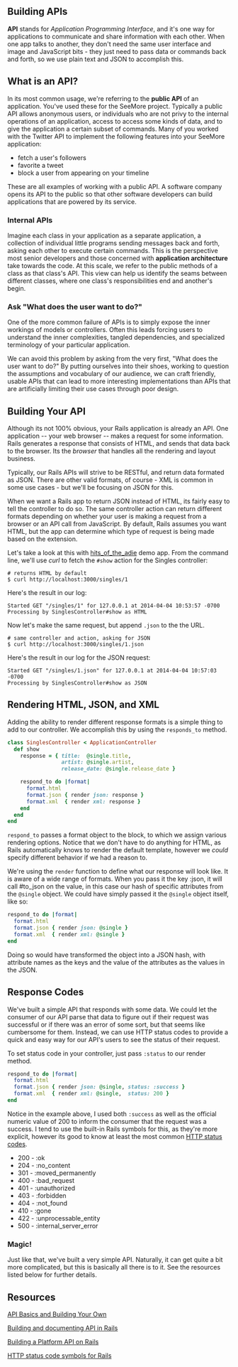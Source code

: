 Building APIs
-------------

**API** stands for *Application Programming Interface*, and it's one way for applications to communicate and share information with each other. When one app talks to another, they don't need the same user interface and image and JavaScript bits - they just need to pass data or commands back and forth, so we use plain text and JSON to accomplish this.

## What is an API?
In its most common usage, we're referring to the **public API** of an application. You've used these for the SeeMore project. Typically a public API allows anonymous users, or individuals who are not privy to the internal operations of an application, access to access some kinds of data, and to give the application a certain subset of commands. Many of you worked with the Twitter API to implement the following features into your SeeMore application:

+ fetch a user's followers
+ favorite a tweet
+ block a user from appearing on your timeline

These are all examples of working with a public API. A software company opens its API to the public so that other software developers can build applications that are powered by its service.

### Internal APIs

Imagine each class in your application as a separate application, a collection of individual little programs sending messages back and forth, asking each other to execute certain commands. This is the perspective most senior developers and those concerned with **application architecture** take towards the code. At this scale, we refer to the public methods of a class as that class's API. This view can help us identify the seams between different classes, where one class's responsibilities end and another's begin.

### Ask "What does the user want to do?"

One of the more common failure of APIs is to simply expose the inner workings of models or controllers. Often this leads forcing users to understand the inner complexities, tangled dependencies, and specialized terminology of your particular application.

We can avoid this problem by asking from the very first, "What does the user want to do?" By putting ourselves into their shoes, working to question the assumptions and vocabulary of our audience, we can craft friendly, usable APIs that can lead to more interesting implementations than APIs that are artificially limiting their use cases through poor design.

## Building Your API

Although its not 100% obvious, your Rails application is already an API. One application -- your web browser -- makes a request for some information. Rails generates a response that consists of HTML, and sends that data back to the browser. Its the *browser* that handles all the rendering and layout business.

Typically, our Rails APIs will strive to be RESTful, and return data formated as JSON. There are other valid formats, of course - XML is common in some use cases - but we'll be focusing on JSON for this.

When we want a Rails app to return JSON instead of HTML, its fairly easy to tell the controller to do so. The same controller action can return different formats depending on whether your user is making a request from a browser or an API call from JavaScript. By default, Rails assumes you want HTML, but the app can determine which type of request is being made based on the extension.

Let's take a look at this with [hits_of_the_adie](https://github.com/Ada-Developers-Academy/singles-demo) demo app. From the command line, we'll use *curl* to fetch the `#show` action for the Singles controller:

```
# returns HTML by default
$ curl http://localhost:3000/singles/1
```

Here's the result in our log:

```
Started GET "/singles/1" for 127.0.0.1 at 2014-04-04 10:53:57 -0700
Processing by SinglesController#show as HTML
```

Now let's make the same request, but append `.json` to the the URL.

```
# same controller and action, asking for JSON
$ curl http://localhost:3000/singles/1.json
```

Here's the result in our log for the JSON request:
```
Started GET "/singles/1.json" for 127.0.0.1 at 2014-04-04 10:57:03 -0700
Processing by SinglesController#show as JSON
```

## Rendering HTML, JSON, and XML

Adding the ability to render different response formats is a simple thing to add to our controller. We accomplish this by using the `responds_to` method.

```ruby
class SinglesController < ApplicationController
  def show
    response = { title:  @single.title,
                 artist: @single.artist,
                 release_date: @single.release_date }

    respond_to do |format|
      format.html
      format.json { render json: response }
      format.xml  { render xml: response }
    end
  end
end
```

`respond_to` passes a format object to the block, to which we assign various rendering options. Notice that we don't have to do anything for HTML, as Rails automatically knows to render the default template, however we *could* specify different behavior if we had a reason to.

We're using the `render` function to define what our response will look like. It is aware of a wide range of formats. When you pass it the key :json, it will call #to_json on the value, in this case our hash of specific attributes from the `@single` object. We could have simply passed it the `@single` object itself, like so:

```ruby
respond_to do |format|
  format.html
  format.json { render json: @single }
  format.xml  { render xml: @single }
end
```

Doing so would have transformed the object into a JSON hash, with attribute names as the keys and the value of the attributes as the values in the JSON.

## Response Codes

We've built a simple API that responds with some data. We could let the consumer of our API parse that data to figure out if their request was successful or if there was an error of some sort, but that seems like cumbersome for them. Instead, we can use HTTP status codes to provide a quick and easy way for our API's users to see the status of their request.

To set status code in your controller, just pass `:status` to our render method.

```ruby
respond_to do |format|
  format.html
  format.json { render json: @single, status: :success }
  format.xml  { render xml: @single,  status: 200 }
end
```

Notice in the example above, I used both `:success` as well as the official numeric value of 200 to inform the consumer that the request was a success. I tend to use the built-in Rails symbols for this, as they're more explicit, however its good to know at least the most common [HTTP status codes](http://en.wikipedia.org/wiki/List_of_HTTP_status_codes).

+ 200 - :ok
+ 204 - :no_content
+ 301 - :moved_permanently
+ 400 - :bad_request
+ 401 - :unauthorized
+ 403 - :forbidden
+ 404 - :not_found
+ 410 - :gone
+ 422 - :unprocessable_entity
+ 500 - :internal_server_error

### Magic!
Just like that, we've built a very simple API. Naturally, it can get quite a bit more complicated, but this is basically all there is to it. See the resources listed below for further details.

## Resources
[API Basics and Building Your Own](http://www.theodinproject.com/ruby-on-rails/apis-and-building-your-own)

[Building and documenting API in Rails](http://www.amberbit.com/blog/2014/2/19/building-and-documenting-api-in-rails/)

[Building a Platform API on Rails](http://mt.gomiso.com/2011/06/27/building-a-platform-api-on-rails/)

[HTTP status code symbols for Rails](http://futureshock-ed.com/2011/03/04/http-status-code-symbols-for-rails/)
